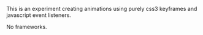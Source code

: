 This is an experiment creating animations using purely css3 keyframes and javascript event listeners.

No frameworks.
